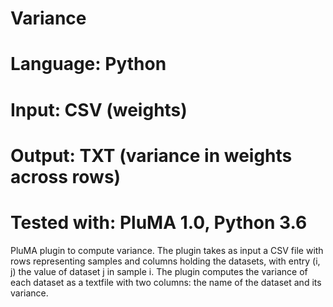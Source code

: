# Variance
# Language: Python
# Input: CSV (weights)
# Output: TXT (variance in weights across rows)
# Tested with: PluMA 1.0, Python 3.6

PluMA plugin to compute variance.  The plugin takes as input a CSV
file with rows representing samples and columns holding the datasets,
with entry (i, j) the value of dataset j in sample i.  The plugin
computes the variance of each dataset as a textfile with two columns:
the name of the dataset and its variance.
